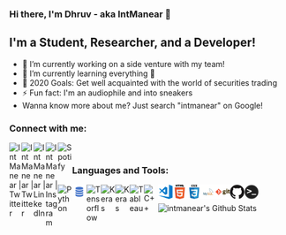 ### Hi there, I'm Dhruv - aka IntManear 👋

## I'm a Student, Researcher, and a Developer!
- 🔭 I’m currently working on a side venture with my team!
- 🌱 I’m currently learning everything 🤣
- 🥅 2020 Goals: Get well acquainted with the world of securities trading
- ⚡ Fun fact: I'm an audiophile and into sneakers
- Wanna know more about me? Just search "intmanear" on Google!

### Connect with me:

[<img align="left" alt="IntManear | Twitter" width="22px" src="https://cdn.jsdelivr.net/npm/simple-icons@3.3.0/icons/gmail.svg" />][Mail]
[<img align="left" alt="IntManear | Twitter" width="22px" src="https://cdn.jsdelivr.net/npm/simple-icons@v3/icons/twitter.svg" />][twitter]
[<img align="left" alt="IntManear | LinkedIn" width="22px" src="https://cdn.jsdelivr.net/npm/simple-icons@v3/icons/linkedin.svg" />][linkedin]
[<img align="left" alt="IntManear | Instagram" width="22px" src="https://cdn.jsdelivr.net/npm/simple-icons@v3/icons/instagram.svg" />][instagram]
[<img align="left" alt="Spotify" width="26px" src="https://cdn.jsdelivr.net/npm/simple-icons@3.3.0/icons/spotify.svg" />][spotify]

<br />

### Languages and Tools:



<img align="left" alt="Python" width="26px" src="https://img.icons8.com/color/26/000000/python.png" />
<img align="left" alt="SQL" width="26px" src="https://raw.githubusercontent.com/github/explore/80688e429a7d4ef2fca1e82350fe8e3517d3494d/topics/sql/sql.png" />
<img align="left" alt="Tensorflow" width="26px" src="https://api.iconify.design/logos-tensorflow.svg" />
<img align="left" alt="Keras" width="26px" src="https://img.stackshare.io/service/5601/keras.png" />
<img align="left" alt="Keras" width="26px" src="https://api.iconify.design/logos:pytorch.svg">
<img align="left" alt="Tableau" width="26px" src="https://img.icons8.com/color/26/000000/tableau-software.png" />
<img align="left" alt="C++" width="26px" src="https://img.icons8.com/color/48/000000/c-plus-plus-logo.png" />
<img align="left" alt="Visual Studio Code" width="26px" src="https://raw.githubusercontent.com/github/explore/80688e429a7d4ef2fca1e82350fe8e3517d3494d/topics/visual-studio-code/visual-studio-code.png" />
<img align="left" alt="HTML5" width="26px" src="https://raw.githubusercontent.com/github/explore/80688e429a7d4ef2fca1e82350fe8e3517d3494d/topics/html/html.png" />
<img align="left" alt="CSS3" width="26px" src="https://raw.githubusercontent.com/github/explore/80688e429a7d4ef2fca1e82350fe8e3517d3494d/topics/css/css.png" />
<img align="left" alt="MySQL" width="26px" src="https://raw.githubusercontent.com/github/explore/80688e429a7d4ef2fca1e82350fe8e3517d3494d/topics/mysql/mysql.png" />
<img align="left" alt="Git" width="26px" src="https://raw.githubusercontent.com/github/explore/80688e429a7d4ef2fca1e82350fe8e3517d3494d/topics/git/git.png" />
<img align="left" alt="GitHub" width="26px" src="https://raw.githubusercontent.com/github/explore/78df643247d429f6cc873026c0622819ad797942/topics/github/github.png" />
<img align="left" alt="Terminal" width="26px" src="https://raw.githubusercontent.com/github/explore/80688e429a7d4ef2fca1e82350fe8e3517d3494d/topics/terminal/terminal.png" />

<br />
<br />


<img align="left" alt="intmanear's Github Stats" src="https://github-readme-stats.vercel.app/api?username=IntManear&show_icons=true&hide_border=true" />

[twitter]: https://twitter.com/intmanear
[instagram]: https://www.instagram.com/dhruv.x_x/
[linkedin]: https://linkedin.com/in/intmanear
[mail]: mailto:intmanear@gmail
[spotify]: https://open.spotify.com/user/nugwwynix066x50o3yvn8d2l8?si=V4-GHrO0S6GvQm0pUnUMLA

